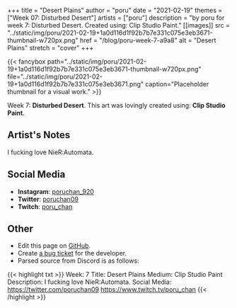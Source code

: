 +++
title =       "Desert Plains"
author =      "poru"
date =        "2021-02-19"
themes =      ["Week 07: Disturbed Desert"]
artists =     ["poru"]
description = "by poru for week 7: Disturbed Desert. Created using: Clip Studio Paint."
[[images]]
              src = "../static/img/poru/2021-02-19+1a0d116d1f92b7b7e331c075e3eb3671-thumbnail-w720px.png"
              href = "/blog/poru-week-7-a9a8"
              alt = "Desert Plains"
              stretch = "cover"
+++


{{< fancybox path="../static/img/poru/2021-02-19+1a0d116d1f92b7b7e331c075e3eb3671-thumbnail-w720px.png" file="../static/img/poru/2021-02-19+1a0d116d1f92b7b7e331c075e3eb3671.png" caption="Placeholder thumbnail for a visual work." >}}


Week 7: **Disturbed Desert**. This art was lovingly created using: **Clip Studio Paint**.

## Artist's Notes

I fucking love NieR:Automata.

## Social Media

- **Instagram**: <a href='https://instagram.com/poruchan_920' target='_blank'>poruchan_920</a>
- **Twitter**: <a href='https://twitter.com/poruchan09' target='_blank'>poruchan09</a>
- **Twitch**: <a href='https://twitch.tv/poru_chan' target='_blank'>poru_chan</a>

## Other

- Edit this page on [GitHub](https://github.com/teaminkling/web-refresh/edit/main/content/blog/poru-week-7-a9a8.md).
- Create [a bug ticket](https://github.com/teaminkling/web-refresh/issues/new?assignees=&labels=bug&template=problem-report.md&title=) for the developer.
- Parsed source from Discord is as follows:

{{< highlight txt >}}
Week: 7
Title:  Desert Plains
Medium: Clip Studio Paint
Description: I fucking love NieR:Automata.
Social Media: 
https://twitter.com/poruchan09 
https://www.twitch.tv/poru_chan
{{< /highlight >}}
